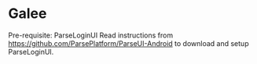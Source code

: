 Galee
=====

Pre-requisite: ParseLoginUI
Read instructions from https://github.com/ParsePlatform/ParseUI-Android
to download and setup ParseLoginUI.